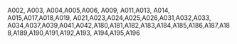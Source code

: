 A002, A003, A004,A005,A006, A009,
A011,A013, A014, A015,A017,A018,A019,
A021,A023,A024,A025,A026,A031,A032,A033,
A034,A037,A039,A041,A042,A180,A181,A182,A183,A184,A185,A186,A187,A188,A189,A190,A191,A192,A193,
A194,A195,A196
